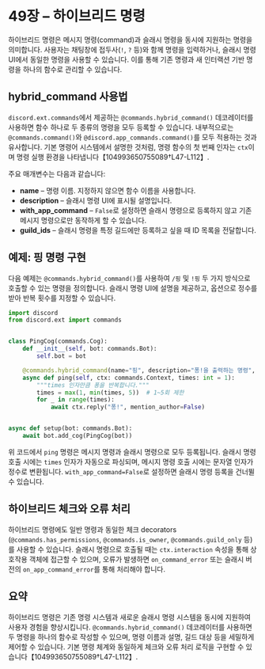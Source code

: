 # 49장 – 하이브리드 명령

하이브리드 명령은 메시지 명령(command)과 슬래시 명령을 동시에 지원하는 명령을 의미합니다. 사용자는 채팅창에 접두사(`!`, `?` 등)와 함께 명령을 입력하거나, 슬래시 명령 UI에서 동일한 명령을 사용할 수 있습니다. 이를 통해 기존 명령과 새 인터랙션 기반 명령을 하나의 함수로 관리할 수 있습니다.

## hybrid_command 사용법

`discord.ext.commands`에서 제공하는 `@commands.hybrid_command()` 데코레이터를 사용하면 함수 하나로 두 종류의 명령을 모두 등록할 수 있습니다. 내부적으로는 `@commands.command()`와 `@discord.app_commands.command()`를 모두 적용하는 것과 유사합니다. 기본 명령어 시스템에서 설명한 것처럼, 명령 함수의 첫 번째 인자는 `ctx`이며 명령 실행 환경을 나타냅니다【104993650755089†L47-L112】.

주요 매개변수는 다음과 같습니다:

* **name** – 명령 이름. 지정하지 않으면 함수 이름을 사용합니다.
* **description** – 슬래시 명령 UI에 표시될 설명입니다.
* **with_app_command** – `False`로 설정하면 슬래시 명령으로 등록하지 않고 기존 메시지 명령으로만 동작하게 할 수 있습니다.
* **guild_ids** – 슬래시 명령을 특정 길드에만 등록하고 싶을 때 ID 목록을 전달합니다.

## 예제: 핑 명령 구현

다음 예제는 `@commands.hybrid_command()`를 사용하여 `/핑` 및 `!핑` 두 가지 방식으로 호출할 수 있는 명령을 정의합니다. 슬래시 명령 UI에 설명을 제공하고, 옵션으로 정수를 받아 반복 횟수를 지정할 수 있습니다.

```python
import discord
from discord.ext import commands


class PingCog(commands.Cog):
    def __init__(self, bot: commands.Bot):
        self.bot = bot

    @commands.hybrid_command(name="핑", description="퐁!을 출력하는 명령", with_app_command=True)
    async def ping(self, ctx: commands.Context, times: int = 1):
        """times 인자만큼 퐁을 반복합니다."""
        times = max(1, min(times, 5))  # 1~5회 제한
        for _ in range(times):
            await ctx.reply("퐁!", mention_author=False)


async def setup(bot: commands.Bot):
    await bot.add_cog(PingCog(bot))
```

위 코드에서 `ping` 명령은 메시지 명령과 슬래시 명령으로 모두 등록됩니다. 슬래시 명령 호출 시에는 `times` 인자가 자동으로 파싱되며, 메시지 명령 호출 시에는 문자열 인자가 정수로 변환됩니다. `with_app_command=False`로 설정하면 슬래시 명령 등록을 건너뛸 수 있습니다.

## 하이브리드 체크와 오류 처리

하이브리드 명령에도 일반 명령과 동일한 체크 decorators (`@commands.has_permissions`, `@commands.is_owner`, `@commands.guild_only` 등)를 사용할 수 있습니다. 슬래시 명령으로 호출될 때는 `ctx.interaction` 속성을 통해 상호작용 객체에 접근할 수 있으며, 오류가 발생하면 `on_command_error` 또는 슬래시 버전의 `on_app_command_error`를 통해 처리해야 합니다.

## 요약

하이브리드 명령은 기존 명령 시스템과 새로운 슬래시 명령 시스템을 동시에 지원하여 사용자 경험을 향상시킵니다. `@commands.hybrid_command()` 데코레이터를 사용하면 두 명령을 하나의 함수로 작성할 수 있으며, 명령 이름과 설명, 길드 대상 등을 세밀하게 제어할 수 있습니다. 기본 명령 체계와 동일하게 체크와 오류 처리 로직을 구현할 수 있습니다【104993650755089†L47-L112】.